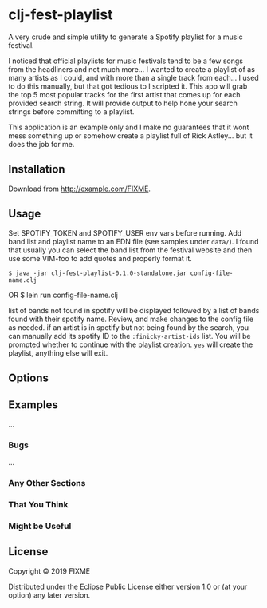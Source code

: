 # clj-fest-playlist

A very crude and simple utility to generate a Spotify playlist for a music festival.

I noticed that official playlists for music festivals tend to be a few songs from the headliners and not much more... I wanted to create a playlist of as many artists as I could, and with more than a single track from each... I used to do this manually, but that got tedious to I scripted it.  This app will grab the top 5 most popular tracks for the first artist that comes up for each provided search string.  It will provide output to help hone your search strings before committing to a playlist.

This application is an example only and I make no guarantees that it wont mess something up or somehow create a playlist full of Rick Astley... but it does the job for me.  


## Installation

Download from http://example.com/FIXME.

## Usage

Set SPOTIFY_TOKEN and SPOTIFY_USER env vars before running.
Add band list and playlist name to an EDN file (see samples under `data/`).  I found that usually you can select the band list from the festival website and then use some VIM-foo to add quotes and properly format it.  

    $ java -jar clj-fest-playlist-0.1.0-standalone.jar config-file-name.clj
OR
    $ lein run config-file-name.clj

list of bands not found in spotify will be displayed followed by a list of bands found with their spotify name.  Review, and make changes to the config file as needed.  if an artist is in spotify but not being found by the search, you can manually add its spotify ID to the `:finicky-artist-ids` list.  You will be prompted whether to continue with the playlist creation.  `yes` will create the playlist, anything else will exit.



## Options


## Examples

...

### Bugs

...

### Any Other Sections
### That You Think
### Might be Useful

## License

Copyright © 2019 FIXME

Distributed under the Eclipse Public License either version 1.0 or (at
your option) any later version.
